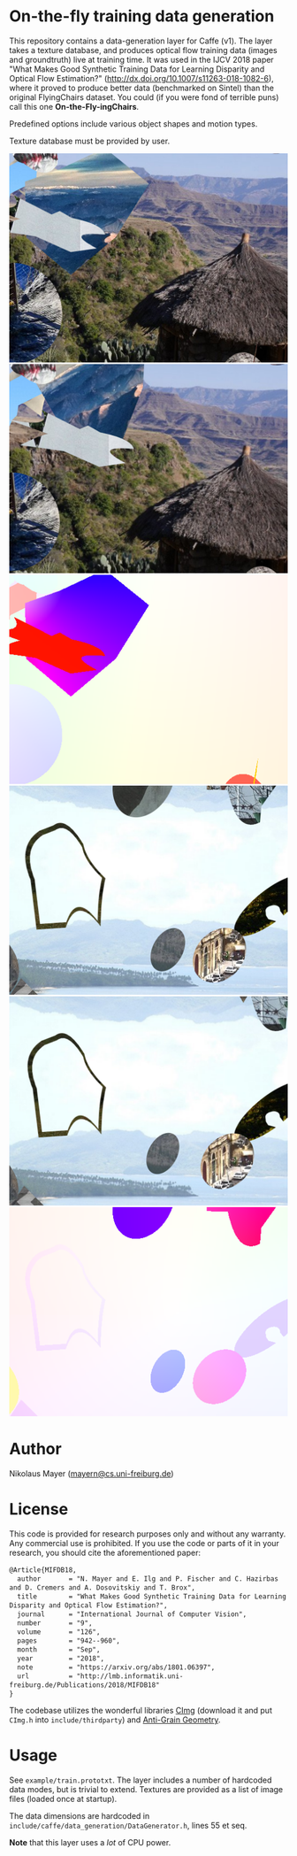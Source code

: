 
# On-the-fly training data generation
This repository contains a data-generation layer for Caffe (v1).
The layer takes a texture database, and produces optical flow training data (images and groundtruth) live at training time.
It was used in the IJCV 2018 paper "What Makes Good Synthetic Training Data for Learning Disparity and Optical Flow Estimation?" (http://dx.doi.org/10.1007/s11263-018-1082-6), where it proved to produce better data (benchmarked on Sintel) than the original FlyingChairs dataset.
You could (if you were fond of terrible puns) call this one **On-the-Fly-ingChairs**.

Predefined options include various object shapes and motion types.

Texture database must be provided by user.


![example1-a](img/image_00002.png)
![example1-b](img/image_00003.png)
![example1-f](img/flow2.png)
![example2-a](img/image_00006.png)
![example2-b](img/image_00007.png)
![example2-f](img/flow6.png)



# Author
Nikolaus Mayer (mayern@cs.uni-freiburg.de)

# License
This code is provided for research purposes only and without any warranty. Any commercial use is prohibited. If you use the code or parts of it in your research, you should cite the aforementioned paper: 
```
@Article{MIFDB18,
  author       = "N. Mayer and E. Ilg and P. Fischer and C. Hazirbas and D. Cremers and A. Dosovitskiy and T. Brox",
  title        = "What Makes Good Synthetic Training Data for Learning Disparity and Optical Flow Estimation?",
  journal      = "International Journal of Computer Vision",
  number       = "9",
  volume       = "126",
  pages        = "942--960",
  month        = "Sep",
  year         = "2018",
  note         = "https://arxiv.org/abs/1801.06397",
  url          = "http://lmb.informatik.uni-freiburg.de/Publications/2018/MIFDB18"
}
```

The codebase utilizes the wonderful libraries [CImg](http://cimg.eu/) (download it and put `CImg.h` into `include/thirdparty`) and [Anti-Grain Geometry](https://github.com/tomhughes/agg).

# Usage
See `example/train.prototxt`. 
The layer includes a number of hardcoded data modes, but is trivial to extend. 
Textures are provided as a list of image files (loaded once at startup).

The data dimensions are hardcoded in `include/caffe/data_generation/DataGenerator.h`, lines 55 et seq.

**Note** that this layer uses a *lot* of CPU power.

